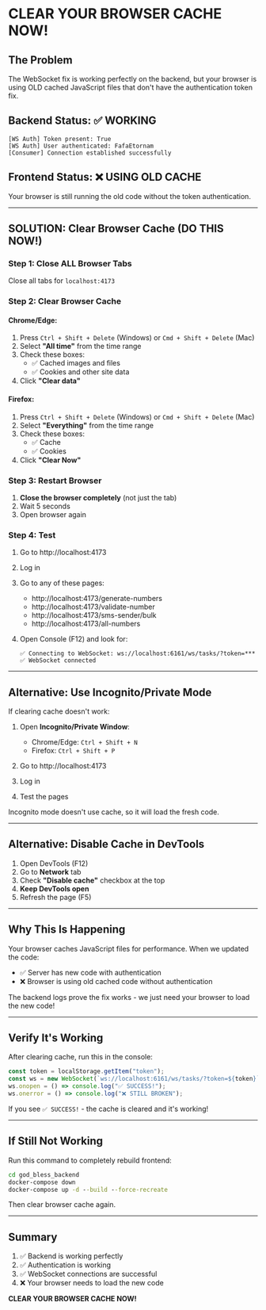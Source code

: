 # CLEAR YOUR BROWSER CACHE NOW!

## The Problem

The WebSocket fix is working perfectly on the backend, but your browser is using OLD cached JavaScript files that don't have the authentication token fix.

## Backend Status: ✅ WORKING

```
[WS Auth] Token present: True
[WS Auth] User authenticated: FafaEtornam
[Consumer] Connection established successfully
```

## Frontend Status: ❌ USING OLD CACHE

Your browser is still running the old code without the token authentication.

---

## SOLUTION: Clear Browser Cache (DO THIS NOW!)

### Step 1: Close ALL Browser Tabs

Close all tabs for `localhost:4173`

### Step 2: Clear Browser Cache

#### Chrome/Edge:

1. Press `Ctrl + Shift + Delete` (Windows) or `Cmd + Shift + Delete` (Mac)
2. Select **"All time"** from the time range
3. Check these boxes:
   - ✅ Cached images and files
   - ✅ Cookies and other site data
4. Click **"Clear data"**

#### Firefox:

1. Press `Ctrl + Shift + Delete` (Windows) or `Cmd + Shift + Delete` (Mac)
2. Select **"Everything"** from the time range
3. Check these boxes:
   - ✅ Cache
   - ✅ Cookies
4. Click **"Clear Now"**

### Step 3: Restart Browser

1. **Close the browser completely** (not just the tab)
2. Wait 5 seconds
3. Open browser again

### Step 4: Test

1. Go to http://localhost:4173
2. Log in
3. Go to any of these pages:

   - http://localhost:4173/generate-numbers
   - http://localhost:4173/validate-number
   - http://localhost:4173/sms-sender/bulk
   - http://localhost:4173/all-numbers

4. Open Console (F12) and look for:
   ```
   ✅ Connecting to WebSocket: ws://localhost:6161/ws/tasks/?token=***
   ✅ WebSocket connected
   ```

---

## Alternative: Use Incognito/Private Mode

If clearing cache doesn't work:

1. Open **Incognito/Private Window**:

   - Chrome/Edge: `Ctrl + Shift + N`
   - Firefox: `Ctrl + Shift + P`

2. Go to http://localhost:4173
3. Log in
4. Test the pages

Incognito mode doesn't use cache, so it will load the fresh code.

---

## Alternative: Disable Cache in DevTools

1. Open DevTools (F12)
2. Go to **Network** tab
3. Check **"Disable cache"** checkbox at the top
4. **Keep DevTools open**
5. Refresh the page (F5)

---

## Why This Is Happening

Your browser caches JavaScript files for performance. When we updated the code:

- ✅ Server has new code with authentication
- ❌ Browser is using old cached code without authentication

The backend logs prove the fix works - we just need your browser to load the new code!

---

## Verify It's Working

After clearing cache, run this in the console:

```javascript
const token = localStorage.getItem("token");
const ws = new WebSocket(`ws://localhost:6161/ws/tasks/?token=${token}`);
ws.onopen = () => console.log("✅ SUCCESS!");
ws.onerror = () => console.log("❌ STILL BROKEN");
```

If you see `✅ SUCCESS!` - the cache is cleared and it's working!

---

## If Still Not Working

Run this command to completely rebuild frontend:

```cmd
cd god_bless_backend
docker-compose down
docker-compose up -d --build --force-recreate
```

Then clear browser cache again.

---

## Summary

1. ✅ Backend is working perfectly
2. ✅ Authentication is working
3. ✅ WebSocket connections are successful
4. ❌ Your browser needs to load the new code

**CLEAR YOUR BROWSER CACHE NOW!**
